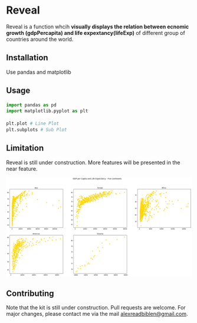 # Reveal
Reveal is a function whcih **visually displays the relation between ecnomic growth (gdpPercapita) and life expextancy(lifeExp)** of different group of countries around the world.

## Installation
Use pandas and matplotlib

## Usage

```python
import pandas as pd
import matplotlib.pyplot as plt

plt.plot # Line Plot
plt.subplots # Sub Plot
```
## Limitation
Reveal is still under construction. More features will be presented in the near feature.

![](images/five%20continents.png)

## Contributing
Note that the kit is still under construction. Pull requests are welcome. 
For major changes, please contact me via the mail alexreadbiblen@gmail.com.
